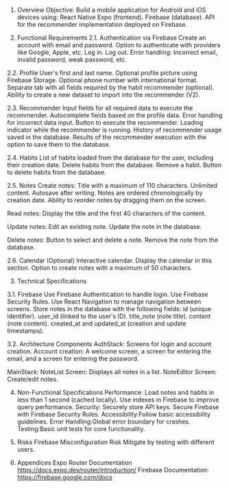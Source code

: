 1. Overview
Objective: Build a mobile application for Android and iOS devices using:
React Native Expo (frontend).
Firebase (database).
API for the recommender implementation deployed on Firebase.

2. Functional Requirements
2.1. Authentication via Firebase
Create an account with email and password.
Option to authenticate with providers like Google, Apple, etc.
Log in.
Log out.
Error handling: Incorrect email, invalid password, weak password, etc.

2.2. Profile
User's first and last name.
Optional profile picture using Firebase Storage.
Optional phone number with international format.
Separate tab with all fields required by the habit recommender (optional).
Ability to create a new dataset to import into the recommender (V2).

2.3. Recommender
Input fields for all required data to execute the recommender.
Autocomplete fields based on the profile data.
Error handling for incorrect data input.
Button to execute the recommender.
Loading indicator while the recommender is running.
History of recommender usage saved in the database.
Results of the recommender execution with the option to save them to the database.

2.4. Habits
List of habits loaded from the database for the user, including their creation date.
Delete habits from the database.
Remove a habit.
Button to delete habits from the database.

2.5. Notes
Create notes:
Title with a maximum of 110 characters.
Unlimited content.
Autosave after writing.
Notes are ordered chronologically by creation date.
Ability to reorder notes by dragging them on the screen.

Read notes:
Display the title and the first 40 characters of the content.

Update notes:
Edit an existing note.
Update the note in the database.

Delete notes:
Button to select and delete a note.
Remove the note from the database.

2.6. Calendar (Optional)
Interactive calendar.
Display the calendar in this section.
Option to create notes with a maximum of 50 characters.

3. Technical Specifications

3.1. Firebase
Use Firebase Authentication to handle login.
Use Firebase Security Rules.
Use React Navigation to manage navigation between screens.
Store notes in the database with the following fields:
id (unique identifier).
user_id (linked to the user's ID).
title_note (note title).
content (note content).
created_at and updated_at (creation and update timestamps).

3.2. Architecture Components
AuthStack: Screens for login and account creation.
Account creation: A welcome screen, a screen for entering the email, and a screen for entering the password.

MainStack:
NoteList Screen: Displays all notes in a list.
NoteEditor Screen: Create/edit notes.

4. Non-Functional Specifications
Performance:
Load notes and habits in less than 1 second (cached locally).
Use indexes in Firebase to improve query performance.
Security:
Securely store API keys.
Secure Firebase with Firebase Security Rules.
Accessibility:Follow basic accessibility guidelines.
Error Handling:Global error boundary for crashes.
Testing:Basic unit tests for core functionality.

5. Risks
Firebase Misconfiguration Risk
Mitigate by testing with different users.

6. Appendices
Expo Router Documentation  https://docs.expo.dev/router/introduction/
Firebase Documentation: https://firebase.google.com/docs
